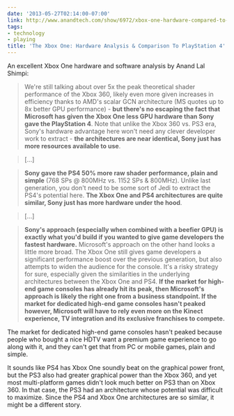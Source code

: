 ```yaml
---
date: '2013-05-27T02:14:00-07:00'
link: http://www.anandtech.com/show/6972/xbox-one-hardware-compared-to-playstation-4
tags:
- technology
- playing
title: 'The Xbox One: Hardware Analysis & Comparison To PlayStation 4'
---
```


An excellent Xbox One hardware and software analysis by Anand Lal Shimpi:

>We're still talking about over 5x the peak theoretical shader performance of the Xbox 360, likely even more given increases in efficiency thanks to AMD's scalar GCN architecture (MS quotes up to 8x better GPU performance) - **but there's no escaping the fact that Microsoft has given the Xbox One less GPU hardware than Sony gave the PlayStation 4**. Note that unlike the Xbox 360 vs. PS3 era, Sony's hardware advantage here won't need any clever developer work to extract - **the architectures are near identical, Sony just has more resources available to use**.

>[...]

>**Sony gave the PS4 50% more raw shader performance, plain and simple** (768 SPs @ 800MHz vs. 1152 SPs &amp; 800MHz). Unlike last generation, you don't need to be some sort of Jedi to extract the PS4's potential here. **The Xbox One and PS4 architectures are quite similar, Sony just has more hardware under the hood**.

>[...]

>**Sony's approach (especially when combined with a beefier GPU) is exactly what you'd build if you wanted to give game developers the fastest hardware.** Microsoft's approach on the other hand looks a little more broad. The Xbox One still gives game developers a significant performance boost over the previous generation, but also attempts to widen the audience for the console. It's a risky strategy for sure, especially given the similarities in the underlying architectures between the Xbox One and PS4. **If the market for high-end game consoles has already hit its peak, then Microsoft's approach is likely the right one from a business standpoint. If the market for dedicated high-end game consoles hasn't peaked however, Microsoft will have to rely even more on the Kinect experience, TV integration and its exclusive franchises to compete.**

The market for dedicated high-end game consoles hasn't peaked because people who bought a nice HDTV want a premium game experience to go along with it, and they can't get that from PC or mobile games, plain and simple.

It sounds like PS4 has Xbox One soundly beat on the graphical power front, but the PS3 also had greater graphical power than the Xbox 360, and yet most multi-platform games didn't look much better on PS3 than on Xbox 360. In that case, the PS3 had an architecture whose potential was difficult to maximize. Since the PS4 and Xbox One architectures are so similar, it might be a different story.
